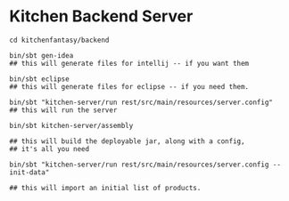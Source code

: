 Kitchen Backend Server
==================

    cd kitchenfantasy/backend

    bin/sbt gen-idea
    ## this will generate files for intellij -- if you want them

    bin/sbt eclipse
    ## this will generate files for eclipse -- if you need them.

    bin/sbt "kitchen-server/run rest/src/main/resources/server.config"
    ## this will run the server

    bin/sbt kitchen-server/assembly

    ## this will build the deployable jar, along with a config, 
    ## it's all you need

    bin/sbt "kitchen-server/run rest/src/main/resources/server.config --init-data"

    ## this will import an initial list of products. 

